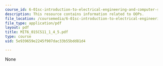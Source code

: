 ```yaml
---
course_id: 6-01sc-introduction-to-electrical-engineering-and-computer-science-i-spring-2011
description: This resource contains information related to OOPs.
file_location: /coursemedia/6-01sc-introduction-to-electrical-engineering-and-computer-science-i-spring-2011/5e939659e2245f907dac33b55bdd81d4_MIT6_01SCS11_1_4_5.pdf
file_type: application/pdf
layout: pdf
title: MIT6_01SCS11_1_4_5.pdf
type: course
uid: 5e939659e2245f907dac33b55bdd81d4

---
```

None